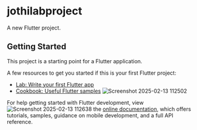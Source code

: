 # jothilabproject

A new Flutter project.

## Getting Started

This project is a starting point for a Flutter application.

A few resources to get you started if this is your first Flutter project:

- [Lab: Write your first Flutter app](https://docs.flutter.dev/get-started/codelab)
- [Cookbook: Useful Flutter samples](https://docs.flutter.dev/cookbook)
![Screenshot 2025-02-13 112502](https://github.com/user-attachments/assets/6bee516b-f328-4482-a820-cbd4a15911c9)

For help getting started with Flutter development, view![Screenshot 2025-02-13 112638](https://github.com/user-attachments/assets/c05eca56-d347-4e3b-855b-48cb87e6d74a)
 the
[online documentation](https://docs.flutter.dev/), which offers tutorials,
samples, guidance on mobile development, and a full API reference.
